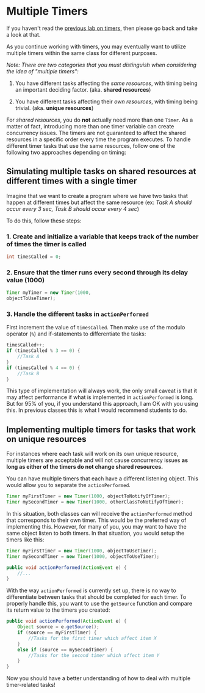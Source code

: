 # Multiple Timers

If you haven't read the [previous lab on timers](10-Timer.html),
then please go back and take a look at that.

As you continue working with timers,
you may eventually want to utilize multiple timers within the same class for different purposes.

*Note: There are two categories that you must distinguish when considering the idea of "multiple timers":*

1. You have different tasks affecting the *same resources*,
with timing being an important deciding factor.
(aka. **shared resources**)

2. You have different tasks affecting their *own resources*,
with timing being trivial.
(aka. **unique resources**)

For *shared resources*,
you do **not** actually need more than one ```Timer```.
As a matter of fact,
introducing more than one timer variable can create concurrency issues.
The timers are not guaranteed to affect the shared resources in a specific order every time the program executes.
To handle different timer tasks that use the same resources,
follow one of the following two approaches depending on timing:

## Simulating multiple tasks on shared resources at different times with a single timer

Imagine that we want to create a program where we have two tasks that happen at different times but affect the same resource
(ex: *Task A should occur every 3 sec, Task B should occur every 4 sec*)

To do this,
follow these steps:

### 1. Create and initialize a variable that keeps track of the number of times the timer is called

```java
int timesCalled = 0;
```

### 2. Ensure that the timer runs every second through its delay value (1000)

```java
Timer myTimer = new Timer(1000,
objectToUseTimer);
```

### 3. Handle the different tasks in ```actionPerformed```

First increment the value of ```timesCalled```.
Then make use of the modulo operator (```%```)
and if-statements to differentiate the tasks:

```java
timesCalled++;
if (timesCalled % 3 == 0) {
    //Task A
}
if (timesCalled % 4 == 0) {
    //Task B
}
```

This type of implementation will always work,
the only small caveat is that it may affect performance if what is implemented in ```actionPerformed``` is long.
But for 95% of you,
if you understand this approach,
I am OK with you using this.
In previous classes this is what I would recommend students to do.

## Implementing multiple timers for tasks that work on unique resources

For instances where each task will work on its own unique resource,
multiple timers are acceptable and will not cause concurrency issues
**as long as either of the timers do not change shared resources.**

You can have multiple timers that each have a different listening object.
This would allow you to separate the ```actionPerformed```.

```java
Timer myFirstTimer = new Timer(1000, objectToNotifyOfTimer);
Timer mySecondTimer = new Timer(1000, otherClassToNotifyOfTimer);
```

In this situation,
both classes can will receive the ```actionPerformed``` method that corresponds to their own timer.
This would be the preferred way of implementing this.
However,
for many of you,
you may want to have the same object listen to both timers.
In that situation,
you would setup the timers like this:

```java
Timer myFirstTimer = new Timer(1000, objectToUseTimer);
Timer mySecondTimer = new Timer(1000, objectToUseTimer);
```

```java
public void actionPerformed(ActionEvent e) {
    //...
}
```

With the way ```actionPerformed``` is currently set up,
there is no way to differentiate between tasks that should be completed for each timer.
To properly handle this,
you want to use the ```getSource```
function and compare its return value to the timers you created:

```java
public void actionPerformed(ActionEvent e) {
    Object source = e.getSource();
    if (source == myFirstTimer) {
        //Tasks for the first timer which affect item X
    }
    else if (source == mySecondTimer) {
        //Tasks for the second timer which affect item Y
    }
}
```

Now you should have a better understanding of how to deal with multiple timer-related tasks!
